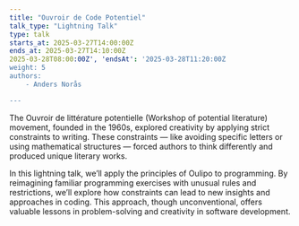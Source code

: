 ```yaml
---
title: "Ouvroir de Code Potentiel"
talk_type: "Lightning Talk"
type: talk
starts_at: 2025-03-27T14:00:00Z
ends_at: 2025-03-27T14:10:00Z
2025-03-28T08:00:00Z', 'endsAt': '2025-03-28T11:20:00Z
weight: 5
authors:
    - Anders Norås

---
```

The Ouvroir de littérature potentielle (Workshop of potential literature) movement, founded in the 1960s, explored creativity by applying strict constraints to writing. These constraints — like avoiding specific letters or using mathematical structures — forced authors to think differently and produced unique literary works. 

In this lightning talk, we’ll apply the principles of Oulipo to programming. By reimagining familiar programming exercises with unusual rules and restrictions, we’ll explore how constraints can lead to new insights and approaches in coding. This approach, though unconventional, offers valuable lessons in problem-solving and creativity in software development.
